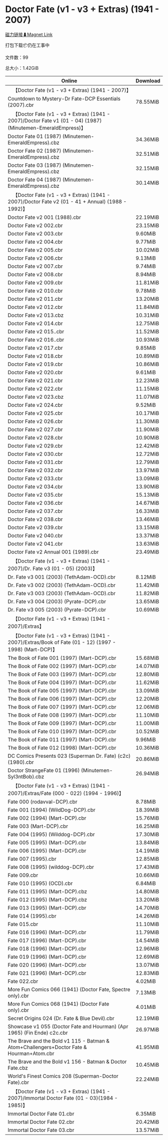 # Doctor Fate (v1 - v3 + Extras) (1941 - 2007)

[磁力链接⬇Magnet Link](magnet:?xt=urn:btih:10b28338be64dc8f806c7b2cce41aa6379b64e46&dn=Doctor%20Fate%20%28v1%20-%20v3%20%2B%20Extras%29%20%281941%20-%202007%29)

打包下载📦仍在工事中

文件数：99

总大小：1.42GiB

Online | Download
--- | ---
&emsp;【Doctor Fate (v1 - v3 + Extras) (1941 - 2007)】 | 
Countdown to Mystery-Dr Fate-DCP Essentials (2007).cbr | 78.55MiB
&emsp;【Doctor Fate (v1 - v3 + Extras) (1941 - 2007)/Doctor Fate v1 (01 - 04) (1987) (Minutemen-EmeraldEmpress)】 | 
Doctor Fate 01 (1987) (Minutemen-EmeraldEmpress).cbz | 34.36MiB
Doctor Fate 02 (1987) (Minutemen-EmeraldEmpress).cbz | 32.51MiB
Doctor Fate 03 (1987) (Minutemen-EmeraldEmpress).cbz | 32.15MiB
Doctor Fate 04 (1987) (Minutemen-EmeraldEmpress).cbz | 30.14MiB
&emsp;【Doctor Fate (v1 - v3 + Extras) (1941 - 2007)/Doctor Fate v2 (01 - 41 + Annual) (1988 - 1992)】 | 
Doctor Fate v2 001 (1988).cbr | 22.19MiB
Doctor Fate v2 002.cbr | 23.15MiB
Doctor Fate v2 003.cbr | 9.60MiB
Doctor Fate v2 004.cbr | 9.77MiB
Doctor Fate v2 005.cbr | 10.02MiB
Doctor Fate v2 006.cbr | 9.13MiB
Doctor Fate v2 007.cbr | 9.74MiB
Doctor Fate v2 008.cbr | 8.94MiB
Doctor Fate v2 009.cbr | 11.81MiB
Doctor Fate v2 010.cbr | 9.78MiB
Doctor Fate v2 011.cbr | 13.20MiB
Doctor Fate v2 012.cbr | 11.84MiB
Doctor Fate v2 013.cbz | 10.31MiB
Doctor Fate v2 014.cbr | 12.75MiB
Doctor Fate v2 015..cbr | 11.52MiB
Doctor Fate v2 016..cbr | 10.93MiB
Doctor Fate v2 017.cbr | 9.85MiB
Doctor Fate v2 018.cbr | 10.89MiB
Doctor Fate v2 019.cbr | 10.86MiB
Doctor Fate v2 020.cbr | 9.61MiB
Doctor Fate v2 021.cbr | 12.23MiB
Doctor Fate v2 022.cbr | 11.15MiB
Doctor Fate v2 023.cbz | 11.07MiB
Doctor Fate v2 024.cbr | 9.52MiB
Doctor Fate v2 025.cbr | 10.17MiB
Doctor Fate v2 026.cbr | 11.30MiB
Doctor Fate v2 027.cbr | 11.90MiB
Doctor Fate v2 028.cbr | 10.90MiB
Doctor Fate v2 029.cbr | 12.42MiB
Doctor Fate v2 030.cbr | 12.72MiB
Doctor Fate v2 031.cbr | 12.79MiB
Doctor Fate v2 032.cbr | 13.97MiB
Doctor Fate v2 033.cbr | 13.09MiB
Doctor Fate v2 034.cbr | 13.90MiB
Doctor Fate v2 035.cbr | 15.13MiB
Doctor Fate v2 036.cbr | 14.67MiB
Doctor Fate v2 037.cbr | 16.33MiB
Doctor Fate v2 038.cbr | 13.46MiB
Doctor Fate v2 039.cbr | 13.15MiB
Doctor Fate v2 040.cbr | 13.37MiB
Doctor Fate v2 041.cbr | 13.63MiB
Doctor Fate v2 Annual 001 (1989).cbr | 23.49MiB
&emsp;【Doctor Fate (v1 - v3 + Extras) (1941 - 2007)/Dr. Fate v3 (01 - 05) (2003)】 | 
Dr. Fate v3 001 (2003) (TethAdam-OCD).cbr | 8.12MiB
Dr. Fate v3 002 (2003) (TethAdam-OCD).cbr | 11.42MiB
Dr. Fate v3 003 (2003) (TethAdam-OCD).cbr | 11.82MiB
Dr. Fate v3 004 (2003) (Pyrate-DCP).cbr | 13.65MiB
Dr. Fate v3 005 (2003) (Pyrate-DCP).cbr | 10.69MiB
&emsp;【Doctor Fate (v1 - v3 + Extras) (1941 - 2007)/Extras】 | 
&emsp;【Doctor Fate (v1 - v3 + Extras) (1941 - 2007)/Extras/Book of Fate (01 - 12) (1997 - 1998) (Mart-DCP)】 | 
The Book of Fate 001 (1997) (Mart-DCP).cbr | 15.68MiB
The Book of Fate 002 (1997) (Mart-DCP).cbr | 14.07MiB
The Book of Fate 003 (1997) (Mart-DCP).cbr | 12.80MiB
The Book of Fate 004 (1997) (Mart-DCP).cbr | 11.62MiB
The Book of Fate 005 (1997) (Mart-DCP).cbr | 13.09MiB
The Book of Fate 006 (1997) (Mart-DCP).cbr | 12.20MiB
The Book of Fate 007 (1997) (Mart-DCP).cbr | 12.06MiB
The Book of Fate 008 (1997) (Mart-DCP).cbr | 11.10MiB
The Book of Fate 009 (1997) (Mart-DCP).cbr | 11.00MiB
The Book of Fate 010 (1997) (Mart-DCP).cbr | 10.52MiB
The Book of Fate 011 (1997) (Mart-DCP).cbr | 9.96MiB
The Book of Fate 012 (1998) (Mart-DCP).cbr | 10.36MiB
DC Comics Presents 023 (Superman Dr. Fate) (c2c) (1980).cbr | 20.86MiB
Doctor StrangeFate 01 (1996) (Minutemen-Syl3ntBob).cbz | 26.94MiB
&emsp;【Doctor Fate (v1 - v3 + Extras) (1941 - 2007)/Extras/Fate (000 - 022) (1994 - 1996)】 | 
Fate 000 (rodavval-DCP).cbr | 8.78MiB
Fate 001 (1994) (WildDog-DCP).cbr | 18.39MiB
Fate 002 (1994) (Mart-DCP).cbr | 15.76MiB
Fate 003 (Mart-DCP).cbr | 16.25MiB
Fate 004 (1995) (Wilddog-DCP).cbr | 17.30MiB
Fate 005 (1995) (Mart-DCP).cbr | 13.84MiB
Fate 006 (1995) (Mart-DCP).cbr | 14.19MiB
Fate 007 (1995).cbr | 12.85MiB
Fate 008 (1995) (wilddog-DCP).cbr | 17.43MiB
Fate 009.cbr | 10.66MiB
Fate 010 (1995) (OCD).cbr | 6.84MiB
Fate 011 (1995) (Mart-DCP).cbz | 14.80MiB
Fate 012 (1995) (Mart-DCP).cbz | 13.20MiB
Fate 013 (1995) (Mart-DCP).cbr | 14.70MiB
Fate 014 (1995).cbr | 14.26MiB
Fate 015.cbr | 11.10MiB
Fate 016 (1996) (Mart-DCP).cbr | 11.79MiB
Fate 017 (1996) (Mart-DCP).cbr | 14.54MiB
Fate 018 (1996) (Mart-DCP).cbr | 12.96MiB
Fate 019 (1996) (Mart-DCP).cbr | 12.69MiB
Fate 020 (1996) (Mart-DCP).cbr | 13.07MiB
Fate 021 (1996) (Mart-DCP).cbr | 12.83MiB
Fate 022.cbr | 4.02MiB
More Fun Comics 066 (1941) (Doctor Fate, Spectre only).cbr | 7.13MiB
More Fun Comics 068 (1941) (Doctor Fate only).cbr | 4.01MiB
Secret Origins 024 (Dr. Fate & Blue Devil).cbr | 12.19MiB
Showcase v1  055 (Doctor Fate and Hourman) (Apr 1965) (Fin Ende) c2c.cbr | 26.97MiB
The Brave and the Bold v1 115 - Batman & Atom+Challengers+Doctor Fate & Hourman+Atom.cbr | 41.95MiB
The Brave and the Bold v1 156 - Batman & Doctor Fate.cbz | 10.45MiB
World's Finest Comics 208 (Superman-Doctor Fate).cbr | 22.24MiB
&emsp;【Doctor Fate (v1 - v3 + Extras) (1941 - 2007)/Immortal Doctor Fate (01 - 03)(1984 - 1985)】 | 
Immortal Doctor Fate 01.cbr | 6.35MiB
Immortal Doctor Fate 02.cbr | 20.42MiB
Immortal Doctor Fate 03.cbr | 13.57MiB